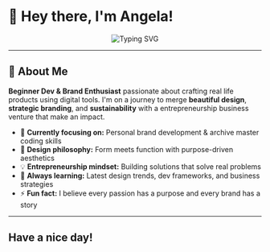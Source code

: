 # 🎨 Hey there, I'm Angela! 

<div align="center">
  <img src="https://readme-typing-svg.herokuapp.com?font=Fira+Code&size=22&duration=3000&pause=1000&color=6366F1&center=true&vCenter=true&multiline=true&width=600&height=100&lines=Web+Designer+%7C+Brand+Strategist;Entrepreneur+%7C+Developer;Building+Digital+Experiences+%26+Brands" alt="Typing SVG" />
</div>

---

## 🚀 About Me

**Beginner Dev & Brand Enthusiast** passionate about crafting real life products using digital tools. I'm on a journey to merge **beautiful design**, **strategic branding**, and **sustainability** with a entrepreneurship business venture that make an impact.

- 🎯 **Currently focusing on:** Personal brand development & archive master coding skills
- 🎨 **Design philosophy:** Form meets function with purpose-driven aesthetics
- 💡 **Entrepreneurship mindset:** Building solutions that solve real problems
- 🌱 **Always learning:** Latest design trends, dev frameworks, and business strategies
- ⚡ **Fun fact:** I believe every passion has a purpose and every brand has a story

---

## Have a nice day!
